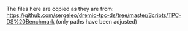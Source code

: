 The files here are copied as they are from: https://github.com/sergeleo/dremio-tpc-ds/tree/master/Scripts/TPC-DS%20Benchmark (only paths have been adjusted)
